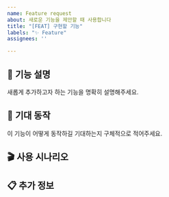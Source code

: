 ```yaml
---
name: Feature request
about: 새로운 기능을 제안할 때 사용합니다
title: "[FEAT] 구현할 기능"
labels: "✨ Feature"
assignees: ''

---
```


## 💬 기능 설명

새롭게 추가하고자 하는 기능을 명확히 설명해주세요.

## 👀 기대 동작

이 기능이 어떻게 동작하길 기대하는지 구체적으로 적어주세요.

## 🎬 사용 시나리오

<!-- 1. 사용자 입장에서 어떤 흐름으로 사용되는지 작성 -->
<!-- 2. 필요한 입력값이나 환경을 기술 -->

## 📋 추가 정보

<!-- 관련 화면 목업, 참고 자료 링크 등을 첨부해주세요. -->
